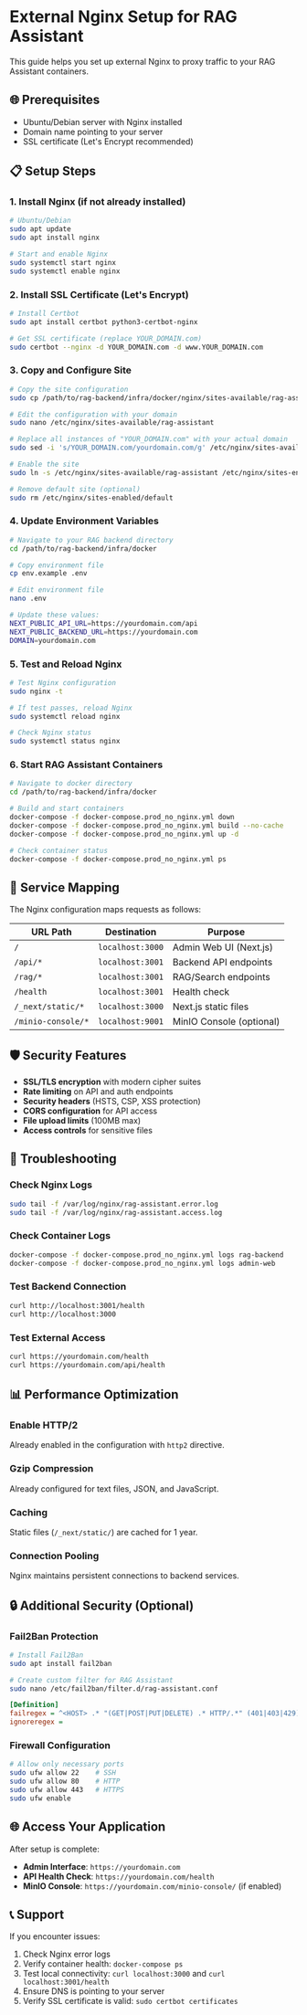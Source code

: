 # External Nginx Setup for RAG Assistant

This guide helps you set up external Nginx to proxy traffic to your RAG Assistant containers.

## 🌐 **Prerequisites**

- Ubuntu/Debian server with Nginx installed
- Domain name pointing to your server
- SSL certificate (Let's Encrypt recommended)

## 📋 **Setup Steps**

### **1. Install Nginx (if not already installed)**

```bash
# Ubuntu/Debian
sudo apt update
sudo apt install nginx

# Start and enable Nginx
sudo systemctl start nginx
sudo systemctl enable nginx
```

### **2. Install SSL Certificate (Let's Encrypt)**

```bash
# Install Certbot
sudo apt install certbot python3-certbot-nginx

# Get SSL certificate (replace YOUR_DOMAIN.com)
sudo certbot --nginx -d YOUR_DOMAIN.com -d www.YOUR_DOMAIN.com
```

### **3. Copy and Configure Site**

```bash
# Copy the site configuration
sudo cp /path/to/rag-backend/infra/docker/nginx/sites-available/rag-assistant /etc/nginx/sites-available/

# Edit the configuration with your domain
sudo nano /etc/nginx/sites-available/rag-assistant

# Replace all instances of "YOUR_DOMAIN.com" with your actual domain
sudo sed -i 's/YOUR_DOMAIN.com/yourdomain.com/g' /etc/nginx/sites-available/rag-assistant

# Enable the site
sudo ln -s /etc/nginx/sites-available/rag-assistant /etc/nginx/sites-enabled/

# Remove default site (optional)
sudo rm /etc/nginx/sites-enabled/default
```

### **4. Update Environment Variables**

```bash
# Navigate to your RAG backend directory
cd /path/to/rag-backend/infra/docker

# Copy environment file
cp env.example .env

# Edit environment file
nano .env

# Update these values:
NEXT_PUBLIC_API_URL=https://yourdomain.com/api
NEXT_PUBLIC_BACKEND_URL=https://yourdomain.com
DOMAIN=yourdomain.com
```

### **5. Test and Reload Nginx**

```bash
# Test Nginx configuration
sudo nginx -t

# If test passes, reload Nginx
sudo systemctl reload nginx

# Check Nginx status
sudo systemctl status nginx
```

### **6. Start RAG Assistant Containers**

```bash
# Navigate to docker directory
cd /path/to/rag-backend/infra/docker

# Build and start containers
docker-compose -f docker-compose.prod_no_nginx.yml down
docker-compose -f docker-compose.prod_no_nginx.yml build --no-cache
docker-compose -f docker-compose.prod_no_nginx.yml up -d

# Check container status
docker-compose -f docker-compose.prod_no_nginx.yml ps
```

## 🔄 **Service Mapping**

The Nginx configuration maps requests as follows:

| URL Path | Destination | Purpose |
|----------|-------------|---------|
| `/` | `localhost:3000` | Admin Web UI (Next.js) |
| `/api/*` | `localhost:3001` | Backend API endpoints |
| `/rag/*` | `localhost:3001` | RAG/Search endpoints |
| `/health` | `localhost:3001` | Health check |
| `/_next/static/*` | `localhost:3000` | Next.js static files |
| `/minio-console/*` | `localhost:9001` | MinIO Console (optional) |

## 🛡️ **Security Features**

- **SSL/TLS encryption** with modern cipher suites
- **Rate limiting** on API and auth endpoints
- **Security headers** (HSTS, CSP, XSS protection)
- **CORS configuration** for API access
- **File upload limits** (100MB max)
- **Access controls** for sensitive files

## 🔧 **Troubleshooting**

### **Check Nginx Logs**
```bash
sudo tail -f /var/log/nginx/rag-assistant.error.log
sudo tail -f /var/log/nginx/rag-assistant.access.log
```

### **Check Container Logs**
```bash
docker-compose -f docker-compose.prod_no_nginx.yml logs rag-backend
docker-compose -f docker-compose.prod_no_nginx.yml logs admin-web
```

### **Test Backend Connection**
```bash
curl http://localhost:3001/health
curl http://localhost:3000
```

### **Test External Access**
```bash
curl https://yourdomain.com/health
curl https://yourdomain.com/api/health
```

## 📊 **Performance Optimization**

### **Enable HTTP/2**
Already enabled in the configuration with `http2` directive.

### **Gzip Compression**
Already configured for text files, JSON, and JavaScript.

### **Caching**
Static files (`/_next/static/`) are cached for 1 year.

### **Connection Pooling**
Nginx maintains persistent connections to backend services.

## 🔒 **Additional Security (Optional)**

### **Fail2Ban Protection**
```bash
# Install Fail2Ban
sudo apt install fail2ban

# Create custom filter for RAG Assistant
sudo nano /etc/fail2ban/filter.d/rag-assistant.conf
```

```ini
[Definition]
failregex = ^<HOST> .* "(GET|POST|PUT|DELETE) .* HTTP/.*" (401|403|429) .*$
ignoreregex =
```

### **Firewall Configuration**
```bash
# Allow only necessary ports
sudo ufw allow 22    # SSH
sudo ufw allow 80    # HTTP
sudo ufw allow 443   # HTTPS
sudo ufw enable
```

## 🌐 **Access Your Application**

After setup is complete:

- **Admin Interface**: `https://yourdomain.com`
- **API Health Check**: `https://yourdomain.com/health`
- **MinIO Console**: `https://yourdomain.com/minio-console/` (if enabled)

## 📞 **Support**

If you encounter issues:
1. Check Nginx error logs
2. Verify container health: `docker-compose ps`
3. Test local connectivity: `curl localhost:3000` and `curl localhost:3001/health`
4. Ensure DNS is pointing to your server
5. Verify SSL certificate is valid: `sudo certbot certificates`
